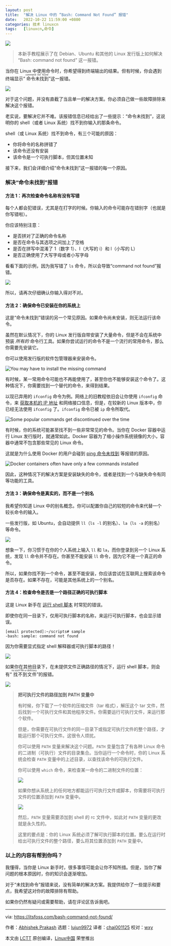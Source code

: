 ```yaml
---
layout: post
title:	"解决 Linux 中的 “Bash: Command Not Found” 报错"
date:	2022-10-22 11:59:00 +0800 
categories:	技术 linuxcn 
tags:	[linuxcn,命令]
---
```



![](/Asserts/Images/album/202210/22/115959lu4u4x2xxw463uy4.png)



> 
> 本新手教程展示了在 Debian、Ubuntu 和其他的 Linux 发行版上如何解决 “Bash: command not found” 这一报错。
> 
> 
> 


当你在 Linux 中使用命令时，你希望得到终端输出的结果。但有时候，你会遇到终端显示“<ruby> 命令未找到 <rt>  command not found </rt></ruby>”这一报错。


![](/Asserts/Images/album/202210/22/120000w4apebmpb46p4wpb.png)


对于这个问题，并没有直截了当且单一的解决方案。你必须自己做一些故障排除来解决这个报错。


老实说，要解决它并不难。该报错信息已经给出了一些提示：“命令未找到”，这说明你的 shell（或者 Linux 系统）找不到你输入的那条命令。


shell（或 Linux 系统）找不到命令，有三个可能的原因：


* 你将命令的名称拼错了
* 该命令还没有安装
* 该命令是一个可执行脚本，但其位置未知


接下来，我们会详细介绍“命令未找到”这一报错的每一个原因。


### 解决“命令未找到”报错


#### 方法 1：再次检查命令名称有没有写错


每个人都会犯错误，尤其是在打字的时候。你输入的命令可能存在错别字（也就是你写错啦）。


你应该特别注意：


* 是否拼对了正确的命令名称
* 是否在命令与其选项之间加上了空格
* 是否在拼写中混淆了 1（数字 1）、I（大写的 i）和 l（小写的 L）
* 是否正确使用了大写字母或者小写字母


看看下面的示例，因为我写错了 `ls` 命令，所以会导致“command not found”报错。


![](/Asserts/Images/album/202210/22/120000i1ku6nulfr7ld5u5.png)


所以，请再次仔细确认你输入得对不对。


#### 方法 2：确保命令已安装在你的系统上


这是“命令未找到”错误的另一个常见原因。如果命令尚未安装，则无法运行该命令。


虽然在默认情况下，你的 Linux 发行版自带安装了大量命令，但是不会在系统中预装 *所有的* 命令行工具。如果你尝试运行的命令不是一个流行的常用命令，那么你需要先安装它。


你可以使用发行版的软件包管理器来安装命令。


![You may have to install the missing command](/Asserts/Images/album/202210/22/120001ymozzbgu42n94noo.png)


有时候，某一常用命令可能也不再能使用了，甚至你也不能够安装这个命令了。这种情况下，你需要找到一个替代的命令，来得到结果。


以现已弃用的 `ifconfig` 命令为例。网络上的旧教程依旧会让你使用 `ifconfig` 命令，来 [获取本机的 IP 地址](https://itsfoss.com/check-ip-address-ubuntu/) 和网络接口信息，但是，在较新的 Linux 版本中，你已经无法使用 `ifconfig` 了。`ifconfig` 命令已被 `ip` 命令所取代。


![Some popular commands get discontinued over the time](/Asserts/Images/album/202210/22/120000w4apebmpb46p4wpb.png)


有时候，你的系统可能甚至找不到一些非常常见的命令。当你在 Docker 容器中运行 Linux 发行版时，就通常如此。Docker 容器为了缩小操作系统镜像的大小，容器中通常不包含那些常见的 Linux 命令。


这就是为什么使用 Docker 的用户会碰到 [ping 命令未找到](https://linuxhandbook.com/ping-command-ubuntu/) 等报错的原因。


![Docker containers often have only a few commands installed](/Asserts/Images/album/202210/22/120002ha9q65e8w93nz0q3.png)


因此，这种情况下的解决方案是安装缺失的命令，或者是找到一个与缺失命令有同等功能的工具。


#### 方法 3：确保命令是真实的，而不是一个别名


我希望你知道 Linux 中的别名概念。你可以配置你自己的较短的命令来代替一个较长命令的输入。


一些发行版，如 Ubuntu，会自动提供 `ll`（`ls -l` 的别名）、`la`（`ls -a` 的别名）等命令。


![](/Asserts/Images/album/202210/22/120445dd3owrlatzvozvrv.png)


想象一下，你习惯于在你的个人系统上输入 `ll` 和 `la`，而你登录到另一个 Linux 系统，发现 `ll` 命令并不存在。你甚至不能安装 `ll` 命令，因为它不是一个真正的命令。


所以，如果你找不到一个命令，甚至不能安装，你应该尝试在互联网上搜索该命令是否存在。如果不存在，可能是其他系统上的一个别名。


#### 方法 4：检查命令是否是一个路径正确的可执行脚本


这是 Linux 新手在 [运行 shell 脚本](https://itsfoss.com/run-shell-script-linux/) 时常犯的错误。


即使你在同一目录下，仅用可执行脚本的名称，来运行可执行脚本，也会显示错误。



```
[email protected]:~/scripts# sample
-bash: sample: command not found

```

因为你需要显式指定 shell 解释器或可执行脚本的路径！


![](/Asserts/Images/album/202210/22/120002alymaxlvzoag9zhx.png)


如果你在其他目录下，在未提供文件正确路径的情况下，运行 shell 脚本，则会有“<ruby> 找不到文件 <rt>  no such file or directory </rt></ruby>”的报错。


![](/Asserts/Images/album/202210/22/120003t505wemt5nn3tt3a.png)



> 
> **把可执行文件的路径加到 PATH 变量中**
> 
> 
> 有时候，你下载了一个软件的压缩文件（tar 格式），解压这个 tar 文件，然后找到一个可执行文件和其他程序文件。你需要运行可执行文件，来运行那个软件。
> 
> 
> 但是，你需要在可执行文件的同一目录下或指定可执行文件的整个路径，才能运行那个可执行文件。这很令人烦扰。
> 
> 
> 你可以使用 `PATH` 变量来解决这个问题。`PATH` 变量包含了有各种 Linux 命令的二进制（可执行）文件的目录集合。当你运行一个命令时，你的 Linux 系统会检查 `PATH` 变量中的上述目录，以查找该命令的可执行文件。
> 
> 
> 你可以使用 `which` 命令，来检查某一命令的二进制文件的位置：
> 
> 
> ![](/Asserts/Images/album/202210/22/120004giprujgo1b51injj.png)
> 
> 
> 如果你想从系统上的任何地方都能运行可执行文件或脚本，你需要将可执行文件的位置添加到 `PATH` 变量中。
> 
> 
> ![](/Asserts/Images/album/202210/22/120004zzzk61fv0fqvfq1b.png)
> 
> 
> 然后，`PATH` 变量需要添加到 shell 的 rc 文件中，如此对 `PATH` 变量的更改就是永久性的。
> 
> 
> 这里的要点是：你的 Linux 系统必须了解可执行脚本的位置。要么在运行时给出可执行文件的整个路径，要么将其位置添加到 `PATH` 变量中。
> 
> 
> 


### 以上的内容有帮到你吗？


我懂得，当你是 Linux 新手时，很多事情可能会让你不知所措。但是，当你了解问题的根本原因时，你的知识会逐渐增加。


对于“未找到命令”报错来说，没有简单的解决方案。我提供给你了一些提示和要点，我希望这对你的故障排除有帮助。


如果你仍然有疑问或需要帮助，请在评论区告诉我吧。




---


via: <https://itsfoss.com/bash-command-not-found/>


作者：[Abhishek Prakash](https://itsfoss.com/author/abhishek/) 选题：[lujun9972](https://github.com/lujun9972) 译者：[chai001125](https://github.com/chai001125) 校对：[wxy](https://github.com/wxy)


本文由 [LCTT](https://github.com/LCTT/TranslateProject) 原创编译，[Linux中国](https://linux.cn/) 荣誉推出
